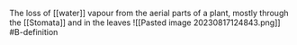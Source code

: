 The loss of [[water]] vapour from the aerial parts of a plant, mostly through the [[Stomata]] and in the leaves
![[Pasted image 20230817124843.png]]
#B-definition 